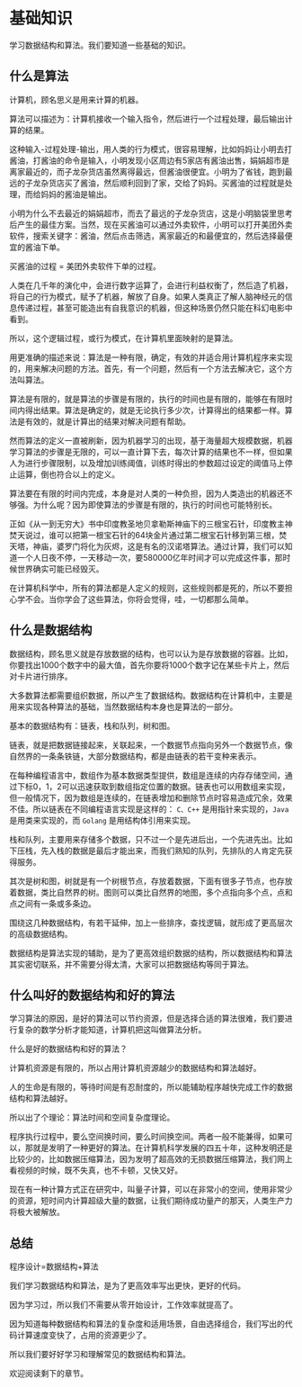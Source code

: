 # 基础知识

学习数据结构和算法。我们要知道一些基础的知识。

## 什么是算法

计算机，顾名思义是用来计算的机器。

算法可以描述为：计算机接收一个输入指令，然后进行一个过程处理，最后输出计算的结果。

这种输入-过程处理-输出，用人类的行为模式，很容易理解，比如妈妈让小明去打酱油，打酱油的命令是输入，小明发现小区周边有5家店有酱油出售，娟娟超市是离家最近的，而子龙杂货店虽然离得最远，但酱油很便宜。小明为了省钱，跑到最远的子龙杂货店买了酱油，然后顺利回到了家，交给了妈妈。买酱油的过程就是处理，而给妈妈的酱油是输出。

小明为什么不去最近的娟娟超市，而去了最远的子龙杂货店，这是小明脑袋里思考后产生的最佳方案。当然，现在买酱油可以通过外卖软件，小明可以打开美团外卖软件，搜索关键字：酱油，然后点击筛选，离家最近的和最便宜的，然后选择最便宜的酱油下单。

买酱油的过程 = 美团外卖软件下单的过程。

人类在几千年的演化中，会进行数字运算了，会进行利益权衡了，然后造了机器，将自己的行为模式，赋予了机器，解放了自身。如果人类真正了解人脑神经元的信息传递过程，甚至可能造出有自我意识的机器，但这种场景仍然只能在科幻电影中看到。

所以，这个逻辑过程，或行为模式，在计算机里面映射的是算法。

用更准确的描述来说：算法是一种有限，确定，有效的并适合用计算机程序来实现的，用来解决问题的方法。首先，有一个问题，然后有一个方法去解决它，这个方法叫算法。

算法是有限的，就是算法的步骤是有限的，执行的时间也是有限的，能够在有限时间内得出结果。算法是确定的，就是无论执行多少次，计算得出的结果都一样。算法是有效的，就是计算出的结果对解决问题有帮助。

然而算法的定义一直被刷新，因为机器学习的出现，基于海量超大规模数据，机器学习算法的步骤是无限的，可以一直计算下去，每次计算的结果也不一样，但如果人为进行步骤限制，以及增加训练阈值，训练时得出的参数超过设定的阈值马上停止运算，倒也符合以上的定义。

算法要在有限的时间内完成，本身是对人类的一种负担，因为人类造出的机器还不够强。为什么呢？因为即使算法的步骤是有限的，执行的时间也可能特别长。

正如《从一到无穷大》书中印度教圣地贝拿勒斯神庙下的三根宝石针，印度教主神焚天说过，谁可以把第一根宝石针的64块金片通过第二根宝石针移到第三根，焚天塔，神庙，婆罗门将化为灰烬，这是有名的汉诺塔算法。通过计算，我们可以知道一个人日夜不停，一天移动一次，要580000亿年时间才可以完成这件事，那时候世界确实可能已经毁灭。

在计算机科学中，所有的算法都是人定义的规则，这些规则都是死的，所以不要担心学不会。当你学会了这些算法，你将会觉得，哇，一切都那么简单。

## 什么是数据结构

数据结构，顾名思义就是存放数据的结构，也可以认为是存放数据的容器。比如，你要找出1000个数字中的最大值，首先你要将1000个数字记在某些卡片上，然后对卡片进行排序。

大多数算法都需要组织数据，所以产生了数据结构。数据结构在计算机中，主要是用来实现各种算法的基础，当然数据结构本身也是算法的一部分。

基本的数据结构有：链表，栈和队列，树和图。

链表，就是把数据链接起来，关联起来，一个数据节点指向另外一个数据节点，像自然界的一条条铁链，大部分数据结构，都是由链表的若干变种来表示。

在每种编程语言中，数组作为基本数据类型提供，数组是连续的内存存储空间，通过下标0，1，2可以迅速获取到数组指定位置的数据。链表也可以用数组来实现，但一般情况下，因为数组是连续的，在链表增加和删除节点时容易造成冗余，效果不佳。所以链表在不同编程语言实现是这样的： `C、C++` 是用指针来实现的，`Java` 是用类来实现的，而 `Golang` 是用结构体引用来实现。

栈和队列，主要用来存储多个数据，只不过一个是先进后出，一个先进先出。比如下压栈，先入栈的数据是最后才能出来，而我们熟知的队列，先排队的人肯定先获得服务。

其次是树和图，树就是有一个树根节点，存放着数据，下面有很多子节点，也存放着数据，类比自然界的树。图则可以类比自然界的地图，多个点指向多个点，点和点之间有一条或多条边。

围绕这几种数据结构，有若干延伸，加上一些排序，查找逻辑，就形成了更高层次的高级数据结构。

数据结构是算法实现的辅助，是为了更高效组织数据的结构，所以数据结构和算法其实密切联系，并不需要分得太清，大家可以把数据结构等同于算法。

## 什么叫好的数据结构和好的算法

学习算法的原因，是好的算法可以节约资源，但是选择合适的算法很难，我们要进行复杂的数学分析才能知道，计算机把这叫做算法分析。

什么是好的数据结构和好的算法？

计算机资源是有限的，所以占用计算机资源越少的数据结构和算法越好。

人的生命是有限的，等待时间是有忍耐度的，所以能辅助程序越快完成工作的数据结构和算法越好。

所以出了个理论：算法时间和空间复杂度理论。

程序执行过程中，要么空间换时间，要么时间换空间。两者一般不能兼得，如果可以，那就是发明了一种更好的算法。在计算机科学发展的四五十年，这种发明还是比较少的，比如数据压缩算法，因为发明了超高效的无损数据压缩算法，我们网上看视频的时候，既不失真，也不卡顿，又快又好。

现在有一种计算方式正在研究中，叫量子计算，可以在非常小的空间，使用非常少的资源，短时间内计算超级大量的数据，让我们期待成功量产的那天，人类生产力将极大被解放。

## 总结

程序设计=数据结构+算法

我们学习数据结构和算法，是为了更高效率写出更快，更好的代码。

因为学习过，所以我们不需要从零开始设计，工作效率就提高了。

因为知道每种数据结构和算法的复杂度和适用场景，自由选择组合，我们写出的代码计算速度变快了，占用的资源更少了。

所以我们要好好学习和理解常见的数据结构和算法。

欢迎阅读剩下的章节。
